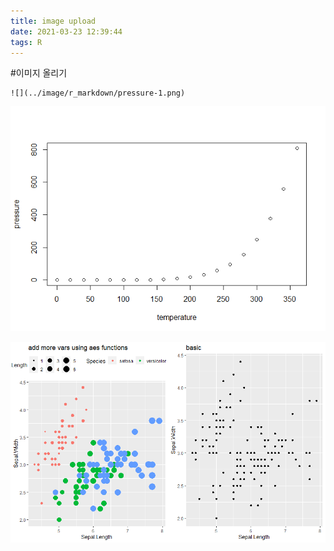 ```yaml
---
title: image upload
date: 2021-03-23 12:39:44
tags: R
---
```

#이미지 올리기

```
![](../image/r_markdown/pressure-1.png)
```

![](../image/r_markdown/pressure-1.png)

![](../image/1e9a7ec6-d4ee-459c-879f-8a2ffa057058.png)

